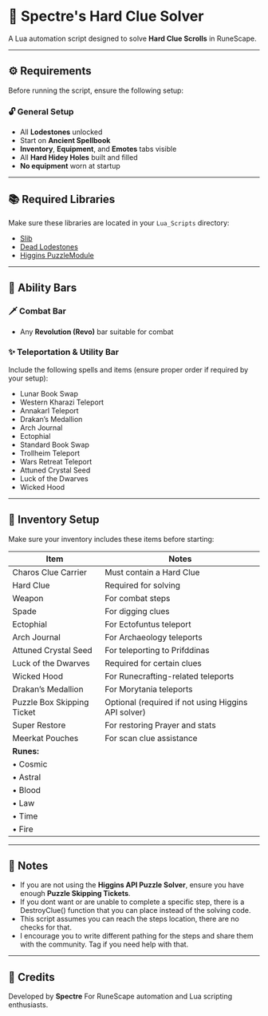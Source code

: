 # 🧭 Spectre's Hard Clue Solver

A Lua automation script designed to solve **Hard Clue Scrolls** in RuneScape.

---

## ⚙️ Requirements

Before running the script, ensure the following setup:

### 🔓 General Setup
- All **Lodestones** unlocked  
- Start on **Ancient Spellbook**  
- **Inventory**, **Equipment**, and **Emotes** tabs visible  
- All **Hard Hidey Holes** built and filled  
- **No equipment** worn at startup  

---

## 📚 Required Libraries

Make sure these libraries are located in your `Lua_Scripts` directory:
  
-	[Slib](https://github.com/spectre011-code/Public-ME-Scripts/blob/main/Libraries/slib.lua)
-	[Dead Lodestones](https://me.deadcod.es/lodestones)
-	[Higgins PuzzleModule](https://placeholder.com)

---

## 🧠 Ability Bars

### 🗡️ Combat Bar
- Any **Revolution (Revo)** bar suitable for combat

### ✨ Teleportation & Utility Bar
Include the following spells and items (ensure proper order if required by your setup):

- Lunar Book Swap  
- Western Kharazi Teleport  
- Annakarl Teleport  
- Drakan’s Medallion  
- Arch Journal  
- Ectophial  
- Standard Book Swap  
- Trollheim Teleport  
- Wars Retreat Teleport  
- Attuned Crystal Seed  
- Luck of the Dwarves  
- Wicked Hood  

---

## 🎒 Inventory Setup

Make sure your inventory includes these items before starting:

| Item | Notes |
|------|-------|
| Charos Clue Carrier | Must contain a Hard Clue |
| Hard Clue | Required for solving |
| Weapon | For combat steps |
| Spade | For digging clues |
| Ectophial | For Ectofuntus teleport |
| Arch Journal | For Archaeology teleports |
| Attuned Crystal Seed | For teleporting to Prifddinas |
| Luck of the Dwarves | Required for certain clues |
| Wicked Hood | For Runecrafting-related teleports |
| Drakan’s Medallion | For Morytania teleports |
| Puzzle Box Skipping Ticket | Optional (required if not using Higgins API solver) |
| Super Restore | For restoring Prayer and stats |
| Meerkat Pouches | For scan clue assistance |
| **Runes:** |  |
| • Cosmic |  |
| • Astral |  |
| • Blood |  |
| • Law |  |
| • Time |  |
| • Fire |  |

---

## 🧩 Notes

- If you are not using the **Higgins API Puzzle Solver**, ensure you have enough **Puzzle Skipping Tickets**.  
- If you dont want or are unable to complete a specific step, there is a DestroyClue() function that you can place instead of the solving code.
- This script assumes you can reach the steps location, there are no checks for that.
- I encourage you to write different pathing for the steps and share them with the community. Tag if you need help with that.
---

## 💬 Credits

Developed by **Spectre**
For RuneScape automation and Lua scripting enthusiasts.  
